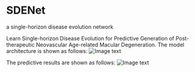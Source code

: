 # SDENet
a single-horizon disease evolution network

Learn Single-horizon Disease Evolution for Predictive Generation of Post-therapeutic Neovascular Age-related Macular Degeneration.
The model architecture is shown as follows:
![Image text](https://github.com/ZhangYH0502/SDENet/blob/main/f2.png)

The predictive results are shown as follows:
![Image text](https://github.com/ZhangYH0502/SDENet/blob/main/f4.png)
